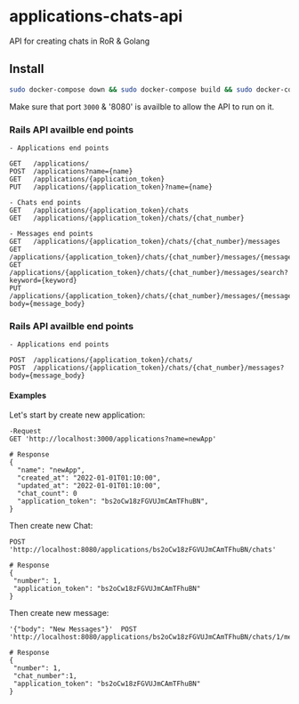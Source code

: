 # applications-chats-api
API for creating chats in RoR & Golang

## Install
```bash
sudo docker-compose down && sudo docker-compose build && sudo docker-compose up
```
Make sure that port `3000` & '8080' is availble to allow the API to run on it.

### Rails API availble end points

```
- Applications end points

GET   /applications/
POST  /applications?name={name}
GET   /applications/{application_token}
PUT   /applications/{application_token}?name={name}

- Chats end points
GET   /applications/{application_token}/chats
GET   /applications/{application_token}/chats/{chat_number}

- Messages end points
GET   /applications/{application_token}/chats/{chat_number}/messages
GET   /applications/{application_token}/chats/{chat_number}/messages/{message_number}
GET   /applications/{application_token}/chats/{chat_number}/messages/search?keyword={keyword}
PUT   /applications/{application_token}/chats/{chat_number}/messages/{message_number}?body={message_body}
```

### Rails API availble end points
```
- Applications end points

POST  /applications/{application_token}/chats/
POST  /applications/{application_token}/chats/{chat_number}/messages?body={message_body}
```
#### Examples

Let's start by create new application:
```
-Request
GET 'http://localhost:3000/applications?name=newApp'

# Response
{
  "name": "newApp",
  "created_at": "2022-01-01T01:10:00",
  "updated_at": "2022-01-01T01:10:00",
  "chat_count": 0
  "application_token": "bs2oCw18zFGVUJmCAmTFhuBN",
}
```
Then create new Chat:

 ```
POST 'http://localhost:8080/applications/bs2oCw18zFGVUJmCAmTFhuBN/chats'

# Response
{
  "number": 1,
  "application_token": "bs2oCw18zFGVUJmCAmTFhuBN"
}
 ```

Then create new message:
 ```
'{"body": "New Messages"}'  POST 'http://localhost:8080/applications/bs2oCw18zFGVUJmCAmTFhuBN/chats/1/messages'

# Response
{
  "number": 1,
  "chat_number":1,
  "application_token": "bs2oCw18zFGVUJmCAmTFhuBN"
}
 ```
